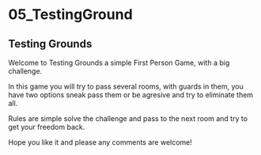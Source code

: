 # 05_TestingGround

## Testing Grounds

Welcome to Testing Grounds a simple First Person Game, with a big challenge. 

In this game you will try to pass several rooms, with guards in them, you have two options sneak pass them 
or be agresive and try to eliminate them all. 

Rules are simple solve the challenge and pass to the next room  and try to get your freedom back. 

Hope you like it and please any comments are welcome!
